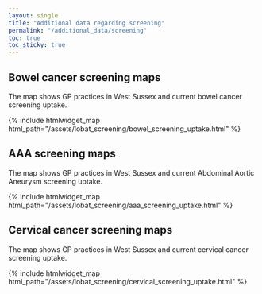 ```yaml
---
layout: single
title: "Additional data regarding screening"
permalink: "/additional_data/screening"
toc: true
toc_sticky: true
---
```


## Bowel cancer screening maps
The map shows GP practices in West Sussex and current bowel cancer screening uptake.

{% include htmlwidget_map html_path="/assets/lobat_screening/bowel_screening_uptake.html" %}

## AAA screening maps
The map shows GP practices in West Sussex and current Abdominal Aortic Aneurysm screening uptake.

{% include htmlwidget_map html_path="/assets/lobat_screening/aaa_screening_uptake.html" %}

## Cervical cancer screening maps
The map shows GP practices in West Sussex and current cervical cancer screening uptake.

{% include htmlwidget_map html_path="/assets/lobat_screening/cervical_screening_uptake.html" %}
